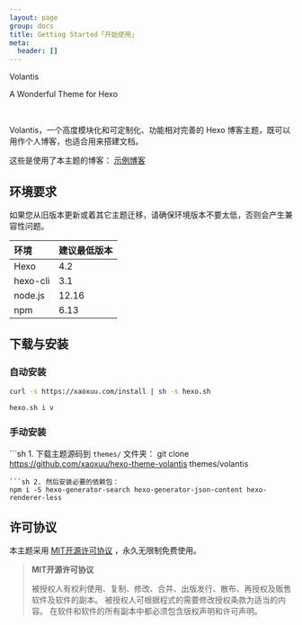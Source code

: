 ```yaml
---
layout: page
group: docs
title: Getting Started「开始使用」
meta:
  header: []
---
```


<p center large>Volantis</p>
<p center small>A Wonderful Theme for Hexo</p>
<br>

Volantis，一个高度模块化和可定制化、功能相对完善的 Hexo 博客主题，既可以用作个人博客，也适合用来搭建文档。

这些是使用了本主题的博客： <btn>[<i class='fas fa-play-circle'></i> 示例博客](/examples/)</btn>

## 环境要求

如果您从旧版本更新或着其它主题迁移，请确保环境版本不要太低，否则会产生兼容性问题。

| 环境 | 建议最低版本 |
| :-- | :-- |
| Hexo | <red>4.2</red> |
| hexo-cli | 3.1 |
| node.js | 12.16 |
| npm | 6.13 |


## 下载与安装

### 自动安装

```sh 1. 打开终端输入下面命令安装脚本：
curl -s https://xaoxuu.com/install | sh -s hexo.sh
```
```sh 2. 在博客路径打开终端，输入下面命令即可安装主题和依赖包：
hexo.sh i v
```

### 手动安装

```sh 1. 下载主题源码到 `themes/` 文件夹：
git clone https://github.com/xaoxuu/hexo-theme-volantis themes/volantis
```
```sh 2. 然后安装必要的依赖包：
npm i -S hexo-generator-search hexo-generator-json-content hexo-renderer-less
```


## 许可协议

本主题采用 <btn>[MIT开源许可协议](https://cdn.jsdelivr.net/gh/xaoxuu/hexo-theme-volantis/LICENSE)</btn> ，永久无限制免费使用。

> **MIT开源许可协议**
>
> 被授权人有权利使用、复制、修改、合并、出版发行、散布、再授权及贩售软件及软件的副本。
被授权人可根据程式的需要修改授权条款为适当的内容。
在软件和软件的所有副本中都必须包含版权声明和许可声明。
